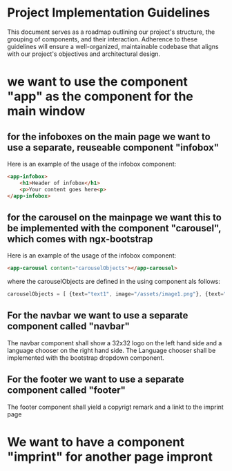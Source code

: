 
# Project Implementation Guidelines
This document serves as a roadmap outlining our project's structure, the grouping of components, and their interaction. Adherence to these guidelines will ensure a well-organized, maintainable codebase that aligns with our project's objectives and architectural design.

# we want to use the component "app" as the component for the main window
## for the infoboxes on the main page we want to use a separate, reuseable component "infobox"
Here is an example of the usage of the infobox component:
```html
<app-infobox>
    <h1>Header of infobox</h1>
    <p>Your content goes here<p> 
</app-infobox>
```
## for the carousel on the mainpage we want this to be implemented with the component "carousel", which comes with ngx-bootstrap 
Here is an example of the usage of the infobox component:
```html
<app-carousel content="carouselObjects"></app-carousel>
```
where the carouselObjects are defined in the using component als follows:
```jsx
carouselObjects = [ {text="text1", image="/assets/image1.png"}, {text="text2", image="/assets/image2.png"} ]
``` 
## For the navbar we want to use a separate component called "navbar"
The navbar component shall show a 32x32 logo on the left hand side and a language chooser on the right hand side. The Language chooser shall be
implemented with the bootstrap dropdown component. 
## For the footer we want to use a separate component called "footer" 
The footer component shall yield a copyrigt remark and a linkt to the imprint page
# We want to have a component "imprint" for another page impront